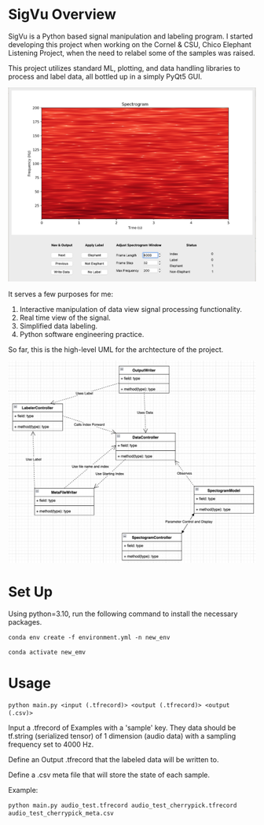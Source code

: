 # SigVu Overview
SigVu is a Python based signal manipulation and labeling program.
I started developing this project when working on the Cornel & CSU, Chico 
Elephant Listening Project, when the need to relabel some of the samples was 
raised. 

This project utilizes standard ML, plotting, and data handling libraries
to process and label data, all bottled up in a simply PyQt5 GUI.

<img src="assets/current_gui.png" width="600px" />

It serves a few purposes for me:
1. Interactive manipulation of data view signal processing functionality.
2. Real time view of the signal.
3. Simplified data labeling.
4. Python software engineering practice.

So far, this is the high-level UML for the archtecture of the project.

<img src="assets/highlevel-uml.png" width="600px" />

# Set Up

Using python=3.10, run the following command to install the necessary packages. 

```
conda env create -f environment.yml -n new_env
```

```
conda activate new_emv
```

# Usage
```
python main.py <input (.tfrecord)> <output (.tfrecord)> <output (.csv)>
```

Input a .tfrecord of Examples with a 'sample' key. They data should be tf.string
(serialized tensor) of 1 dimension (audio data) with a sampling frequency set to 4000 Hz.

Define an Output .tfrecord that the labeled data will be written to.

Define a .csv meta file that will store the state of each sample.

Example:
```
python main.py audio_test.tfrecord audio_test_cherrypick.tfrecord audio_test_cherrypick_meta.csv
```